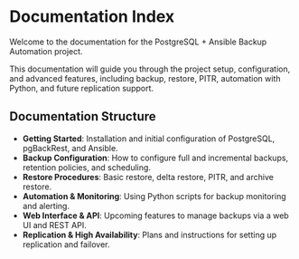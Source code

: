 # Documentation Index

Welcome to the documentation for the PostgreSQL + Ansible Backup Automation project.

This documentation will guide you through the project setup, configuration, and advanced features, including backup, restore, PITR, automation with Python, and future replication support.

## Documentation Structure

- **Getting Started**: Installation and initial configuration of PostgreSQL, pgBackRest, and Ansible.
- **Backup Configuration**: How to configure full and incremental backups, retention policies, and scheduling.
- **Restore Procedures**: Basic restore, delta restore, PITR, and archive restore.
- **Automation & Monitoring**: Using Python scripts for backup monitoring and alerting.
- **Web Interface & API**: Upcoming features to manage backups via a web UI and REST API.
- **Replication & High Availability**: Plans and instructions for setting up replication and failover.
